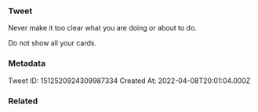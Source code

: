 ### Tweet
Never make it too clear what you are doing or about to do.

Do not show all your cards.

### Metadata
Tweet ID: 1512520924309987334
Created At: 2022-04-08T20:01:04.000Z

### Related

